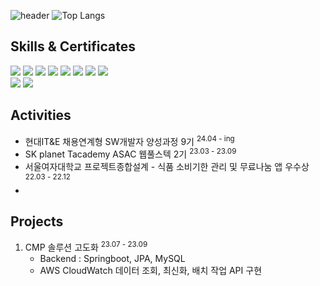 ![header](https://capsule-render.vercel.app/api?type=waving&color=88C9F2&text=Minjeong's%20GitHub%20&animation=twinkling&fontSize=35&fontAlignY=35&fontAlign=50&height=250&fontColor=FFFFFF&desc=Backend-Developer&descSize=20&descAlignY=50)
![Top Langs](https://github-readme-stats.vercel.app/api/top-langs/?username=serak0310&hide=jupyter%20notebook&layout=compact)

## Skills & Certificates
<img src="https://img.shields.io/badge/Java-ED8B00?style=for-the-badge&logo=openjdk&logoColor=white"/></t>
<img src="https://img.shields.io/badge/Kotlin-0095D5?&style=for-the-badge&logo=kotlin&logoColor=white"/> 
<img src="https://img.shields.io/badge/Python-14354C?style=for-the-badge&logo=python&logoColor=white"/>
<img src="https://img.shields.io/badge/Spring-6DB33F?style=for-the-badge&logo=Spring&logoColor=white"/>
<img src="https://img.shields.io/badge/Spring Boot-6DB33F?style=for-the-badge&logo=SpringBoot&logoColor=white"/>
<img src="https://img.shields.io/badge/Android-3DDC84?style=for-the-badge&logo=android&logoColor=white"/>
<img src="https://img.shields.io/badge/MySQL-4479A1?style=for-the-badge&logo=Mysql&logoColor=white"/>
<img src="https://img.shields.io/badge/Amazon_AWS-FF9900?style=for-the-badge&logo=amazonaws&logoColor=white"/>
<br>
<img src="https://img.shields.io/badge/정보처리기사-000000?style=for-the-badge"/> </t>
<img src="https://img.shields.io/badge/SQLD-000000?style=for-the-badge"/>


## Activities
- 현대IT&E 채용연계형 SW개발자 양성과정 9기 <sup>24.04 - ing
- SK planet Tacademy ASAC 웹풀스텍 2기 <sup>23.03 - 23.09
- 서울여자대학교 프로젝트종합설계 - 식품 소비기한 관리 및 무료나눔 앱 우수상 <sup>22.03 - 22.12
- 

## Projects
1. CMP 솔루션 고도화 <sup>23.07 - 23.09</sup>
   - Backend : Springboot, JPA, MySQL
   - AWS CloudWatch 데이터 조회, 최신화, 배치 작업 API 구현

